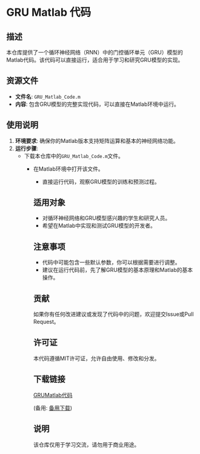 # GRU Matlab 代码

## 描述

本仓库提供了一个循环神经网络（RNN）中的门控循环单元（GRU）模型的Matlab代码。该代码可以直接运行，适合用于学习和研究GRU模型的实现。

## 资源文件

- **文件名**: `GRU_Matlab_Code.m`
- **内容**: 包含GRU模型的完整实现代码，可以直接在Matlab环境中运行。

## 使用说明

1. **环境要求**: 确保你的Matlab版本支持矩阵运算和基本的神经网络功能。
2. **运行步骤**:
   - 下载本仓库中的`GRU_Matlab_Code.m`文件。
      - 在Matlab环境中打开该文件。
         - 直接运行代码，观察GRU模型的训练和预测过程。

         ## 适用对象

         - 对循环神经网络和GRU模型感兴趣的学生和研究人员。
         - 希望在Matlab中实现和测试GRU模型的开发者。

         ## 注意事项

         - 代码中可能包含一些默认参数，你可以根据需要进行调整。
         - 建议在运行代码前，先了解GRU模型的基本原理和Matlab的基本操作。

         ## 贡献

         如果你有任何改进建议或发现了代码中的问题，欢迎提交Issue或Pull Request。

         ## 许可证

         本代码遵循MIT许可证，允许自由使用、修改和分发。

         ## 下载链接
         [GRUMatlab代码](https://pan.quark.cn/s/e59c7d8c0fe5) 

         (备用: [备用下载](https://pan.baidu.com/s/1akMiBhsis1xzUSbuBoz1Jg?pwd=1234))

         ## 说明

         该仓库仅用于学习交流，请勿用于商业用途。

